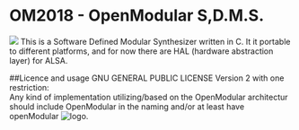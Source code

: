 # OM2018 - OpenModular S,D.M.S.
![](https://rawgit.com/DanielSkaborn/OpenModular/master/openModular_logo.svg)
This is a Software Defined Modular Synthesizer written in C. It it portable to different platforms, and for now there are HAL (hardware abstraction layer) for ALSA. <br />


##Licence and usage
GNU GENERAL PUBLIC LICENSE Version 2
with one restriction:<br />
Any kind of implementation utilizing/based on the OpenModular architectur should include OpenModular in the naming and/or at least have openModular ![logo](openModular_logo.svg).<br />
